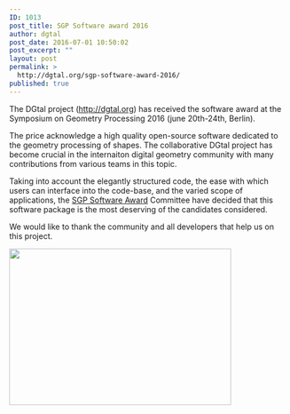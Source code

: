 ```yaml
---
ID: 1013
post_title: SGP Software award 2016
author: dgtal
post_date: 2016-07-01 10:50:02
post_excerpt: ""
layout: post
permalink: >
  http://dgtal.org/sgp-software-award-2016/
published: true
---
```

The DGtal project (http://dgtal.org) has received the software award at the Symposium on Geometry Processing 2016 (june 20th-24th, Berlin).

The price acknowledge a high quality open-source software dedicated to the geometry processing of shapes. The collaborative DGtal project has become crucial in the internaiton digital geometry community with many contributions from various teams in this topic.

Taking into account the elegantly structured code, the ease with which users can interface into the code-base, and the varied scope of applications, the <a href="http://awards.geometryprocessing.org">SGP Software Award</a> Committee have decided that this software package is the most deserving of the candidates considered.

We would like to thank the community and all developers that help us on this project.

<a href="http://dgtal.org/wp/wp-content/uploads/2016/07/image_preview.png"><img class="alignnone wp-image-1015 size-full" src="http://dgtal.org/wp/wp-content/uploads/2016/07/image_preview.png" width="400" height="282" /></a>